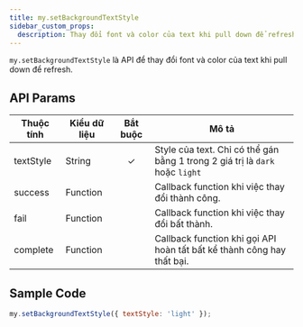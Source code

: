 ```yaml
---
title: my.setBackgroundTextStyle
sidebar_custom_props:
  description: Thay đổi font và color của text khi pull down để refresh
---
```


`my.setBackgroundTextStyle` là API để thay đổi font và color của text khi pull down để refresh.

## API Params

| Thuộc tính | Kiểu dữ liệu | Bắt buộc | Mô tả                                                                        |
| ---------- | ------------ | :------: | ---------------------------------------------------------------------------- |
| textStyle  | String       |    ✓     | Style của text. Chỉ có thể gán bằng 1 trong 2 giá trị là `dark` hoặc `light` |
| success    | Function     |          | Callback function khi việc thay đổi thành công.                              |
| fail       | Function     |          | Callback function khi việc thay đổi bất thành.                               |
| complete   | Function     |          | Callback function khi gọi API hoàn tất bất kể thành công hay thất bại.       |

## Sample Code

```js
my.setBackgroundTextStyle({ textStyle: 'light' });
```
